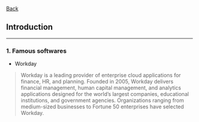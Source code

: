 [Back](README.md)

## Introduction

<hr>

### 1. Famous softwares

- Workday
>Workday is a leading provider of enterprise cloud applications for finance, HR, and planning. Founded in 2005, Workday delivers financial management, human capital management, and analytics applications designed for the world’s largest companies, educational institutions, and government agencies. Organizations ranging from medium-sized businesses to Fortune 50 enterprises have selected Workday.

